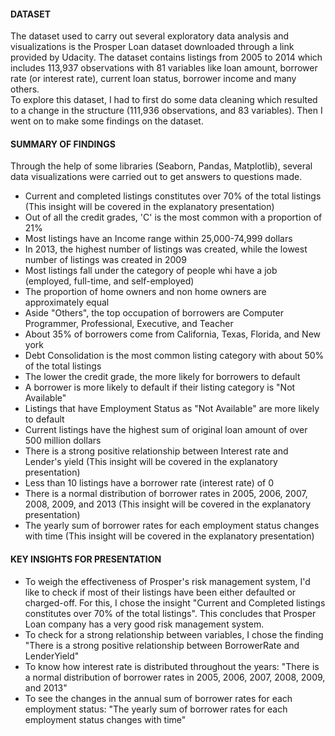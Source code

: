 #### DATASET
The dataset used to carry out several exploratory data analysis and visualizations is the Prosper Loan dataset downloaded through a link provided by Udacity. The dataset contains listings from 2005 to 2014 which includes 113,937 observations with 81 variables like loan amount, borrower rate (or interest rate), current loan status, borrower income and many others.             
To explore this dataset, I had to first do some data cleaning which resulted to a change in the structure (111,936 observations, and 83 variables). Then I went on to make some findings on the dataset.

#### SUMMARY OF FINDINGS
Through the help of some libraries (Seaborn, Pandas, Matplotlib), several data visualizations were carried out to get answers to questions made.
- Current and completed listings constitutes over 70% of the total listings (This insight will be covered in the explanatory presentation)
- Out of all the credit grades, 'C' is the most common with a proportion of 21%
- Most listings have an Income range within 25,000-74,999 dollars
- In 2013, the highest number of listings was created, while the lowest number of listings was created in 2009
- Most listings fall under the category of people whi have a job (employed, full-time, and self-employed)
- The proportion of home owners and non home owners are approximately equal
- Aside "Others", the top occupation of borrowers are Computer Programmer, Professional, Executive, and Teacher
- About 35% of borrowers come from California, Texas, Florida, and New york
- Debt Consolidation is the most common listing category with about 50% of the total listings
- The lower the credit grade,  the more likely for borrowers to default
- A borrower is more likely to default if their listing category is "Not Available"
- Listings that have Employment Status as "Not Available" are more likely to default
- Current listings have the highest sum of original loan amount of over 500 million dollars
- There is a strong positive relationship between Interest rate and Lender's yield (This insight will be covered in the explanatory presentation)
- Less than 10 listings have a borrower rate (interest rate) of 0
- There is a normal distribution of borrower rates in 2005, 2006, 2007, 2008, 2009, and 2013 (This insight will be covered in the explanatory presentation)
- The yearly sum of borrower rates for each employment status changes with time (This insight will be covered in the explanatory presentation)

#### KEY INSIGHTS FOR PRESENTATION
- To weigh the effectiveness of Prosper's risk management system, I'd like to check if most of their listings have been either defaulted or charged-off. For this, I chose the insight "Current and Completed listings constitutes over 70% of the total listings". This concludes that Prosper Loan company has a very good risk management system.
- To check for a strong relationship between variables, I chose the finding "There is a strong positive relationship between BorrowerRate and LenderYield"
- To know how interest rate is distributed throughout the years: "There is a normal distribution of borrower rates in 2005, 2006, 2007, 2008, 2009, and 2013"
- To see the changes in the annual sum of borrower rates for each employment status: "The yearly sum of borrower rates for each employment status changes with time"
